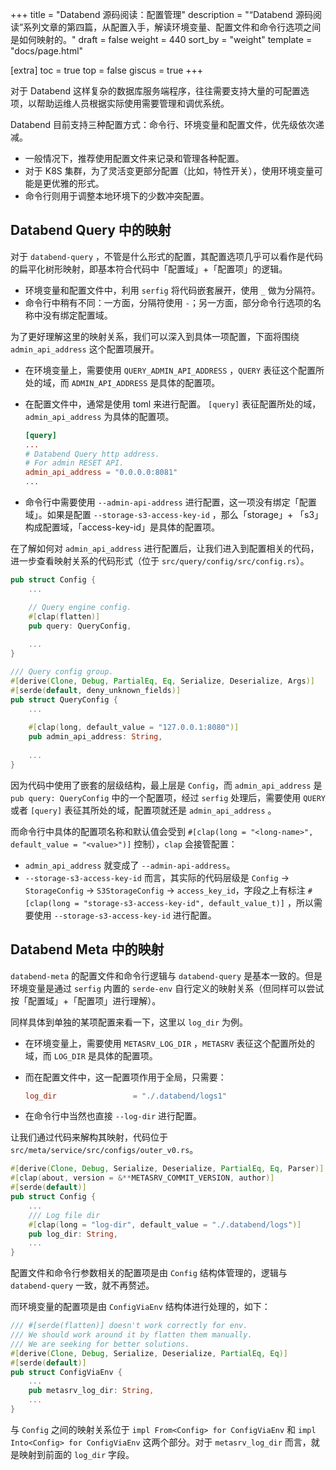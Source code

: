 +++
title = "Databend 源码阅读：配置管理"
description = "“Databend 源码阅读”系列文章的第四篇，从配置入手，解读环境变量、配置文件和命令行选项之间是如何映射的。"
draft = false
weight = 440
sort_by = "weight"
template = "docs/page.html"

[extra]
toc = true
top = false
giscus = true
+++

对于 Databend 这样复杂的数据库服务端程序，往往需要支持大量的可配置选项，以帮助运维人员根据实际使用需要管理和调优系统。

Databend 目前支持三种配置方式：命令行、环境变量和配置文件，优先级依次递减。

- 一般情况下，推荐使用配置文件来记录和管理各种配置。
- 对于 K8S 集群，为了灵活变更部分配置（比如，特性开关），使用环境变量可能是更优雅的形式。
- 命令行则用于调整本地环境下的少数冲突配置。

## Databend Query 中的映射

对于 `databend-query` ，不管是什么形式的配置，其配置选项几乎可以看作是代码的扁平化树形映射，即基本符合代码中「配置域」+「配置项」的逻辑。

- 环境变量和配置文件中，利用 `serfig` 将代码嵌套展开，使用 `_` 做为分隔符。
- 命令行中稍有不同：一方面，分隔符使用 `-`；另一方面，部分命令行选项的名称中没有绑定配置域。

为了更好理解这里的映射关系，我们可以深入到具体一项配置，下面将围绕 `admin_api_address` 这个配置项展开。

- 在环境变量上，需要使用 `QUERY_ADMIN_API_ADDRESS` ，`QUERY` 表征这个配置所处的域，而 `ADMIN_API_ADDRESS` 是具体的配置项。
- 在配置文件中，通常是使用 toml 来进行配置。 `[query]` 表征配置所处的域，`admin_api_address` 为具体的配置项。

    ```toml
    [query]
    ...
    # Databend Query http address.
    # For admin RESET API.
    admin_api_address = "0.0.0.0:8081"
    ...
    ```
- 命令行中需要使用 `--admin-api-address` 进行配置，这一项没有绑定「配置域」。如果是配置 `--storage-s3-access-key-id` ，那么「storage」+ 「s3」构成配置域，「access-key-id」是具体的配置项。

在了解如何对 `admin_api_address` 进行配置后，让我们进入到配置相关的代码，进一步查看映射关系的代码形式（位于 `src/query/config/src/config.rs`）。

```rust
pub struct Config {
    ...

    // Query engine config.
    #[clap(flatten)]
    pub query: QueryConfig,
    
    ...
}

/// Query config group.
#[derive(Clone, Debug, PartialEq, Eq, Serialize, Deserialize, Args)]
#[serde(default, deny_unknown_fields)]
pub struct QueryConfig {
    ...
    
    #[clap(long, default_value = "127.0.0.1:8080")]
    pub admin_api_address: String,
    
    ...
}
```

因为代码中使用了嵌套的层级结构，最上层是 `Config`，而 `admin_api_address` 是 `pub query: QueryConfig` 中的一个配置项，经过 `serfig` 处理后，需要使用 `QUERY` 或者 `[query]` 表征其所处的域，配置项就还是 `admin_api_address` 。

而命令行中具体的配置项名称和默认值会受到 `#[clap(long = "<long-name>", default_value = "<value>")]` 控制），`clap` 会接管配置：
- `admin_api_address` 就变成了 `--admin-api-address`。
- `--storage-s3-access-key-id` 而言，其实际的代码层级是 `Config` -> `StorageConfig` ->  `S3StorageConfig` -> `access_key_id`，字段之上有标注 `#[clap(long = "storage-s3-access-key-id", default_value_t)]` ，所以需要使用 `--storage-s3-access-key-id` 进行配置。

## Databend Meta 中的映射

`databend-meta` 的配置文件和命令行逻辑与 `databend-query` 是基本一致的。但是环境变量是通过 `serfig` 内置的 `serde-env` 自行定义的映射关系（但同样可以尝试按「配置域」+「配置项」进行理解）。

同样具体到单独的某项配置来看一下，这里以 `log_dir` 为例。

- 在环境变量上，需要使用 `METASRV_LOG_DIR` ，`METASRV` 表征这个配置所处的域，而 `LOG_DIR` 是具体的配置项。
- 而在配置文件中，这一配置项作用于全局，只需要：

    ```toml
    log_dir                 = "./.databend/logs1"
    ```
- 在命令行中当然也直接 `--log-dir` 进行配置。

让我们通过代码来解构其映射，代码位于 `src/meta/service/src/configs/outer_v0.rs`。

```rust
#[derive(Clone, Debug, Serialize, Deserialize, PartialEq, Eq, Parser)]
#[clap(about, version = &**METASRV_COMMIT_VERSION, author)]
#[serde(default)]
pub struct Config {
    ...
    /// Log file dir
    #[clap(long = "log-dir", default_value = "./.databend/logs")]
    pub log_dir: String,
    ...
}
```

配置文件和命令行参数相关的配置项是由 `Config` 结构体管理的，逻辑与 `databend-query` 一致，就不再赘述。

而环境变量的配置项是由 `ConfigViaEnv` 结构体进行处理的，如下：

```rust
/// #[serde(flatten)] doesn't work correctly for env.
/// We should work around it by flatten them manually.
/// We are seeking for better solutions.
#[derive(Clone, Debug, Serialize, Deserialize, PartialEq, Eq)]
#[serde(default)]
pub struct ConfigViaEnv {
    ...
    pub metasrv_log_dir: String,
    ...
}
```

与 `Config` 之间的映射关系位于 `impl From<Config> for ConfigViaEnv` 和 `impl Into<Config> for ConfigViaEnv` 这两个部分。对于 `metasrv_log_dir` 而言，就是映射到前面的 `log_dir` 字段。

